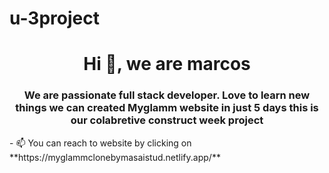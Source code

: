 # u-3project
<h1 align="center">Hi 👋, we are marcos</h1>
<h3 align="center">We are passionate full stack developer. Love to learn new things we can created Myglamm website in just 5 days this is our colabretive construct week project </h3>
- 📫 You can reach to website by clicking on  **https://myglammclonebymasaistud.netlify.app/**


